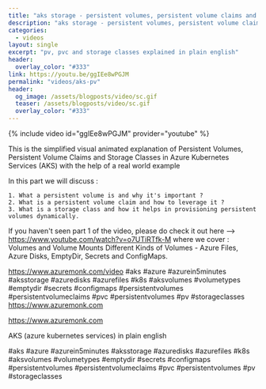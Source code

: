 ```yaml
---
title: "aks storage - persistent volumes, persistent volume claims and storage classes explained in plain english in less than 5 minutes"
description: "aks storage - persistent volumes, persistent volume claims and storage classes explained in plain english in less than 5 minutes (azure kubernetes services)"
categories:
  - videos
layout: single
excerpt: "pv, pvc and storage classes explained in plain english"
header:
  overlay_color: "#333"
link: https://youtu.be/ggIEe8wPGJM 
permalink: "videos/aks-pv"
header:
  og_image: /assets/blogposts/video/sc.gif
  teaser: /assets/blogposts/video/sc.gif
  overlay_color: "#333"
---
```


{% include video id="ggIEe8wPGJM" provider="youtube" %}

This is the simplified visual animated explanation of Persistent Volumes, Persistent Volume Claims and Storage Classes in Azure Kubernetes Services (AKS) with the help of a real world example

In this part we will discuss : 

	1. What a persistent volume is and why it's important ?
	2. What is a persistent volume claim and how to leverage it ? 
	3. What is a storage class and how it helps in provisioning persistent volumes dynamically.
	

If you haven't seen part 1 of the video, please do check it out here --> https://www.youtube.com/watch?v=o7UTiRTfk-M where we cover : Volumes and Volume Mounts Different Kinds of Volumes - Azure Files, Azure Disks, EmptyDir, Secrets and ConfigMaps. 

https://www.azuremonk.com/video #aks #azure #azurein5minutes #aksstorage #azuredisks #azurefiles #k8s #aksvolumes #volumetypes #emptydir #secrets #configmaps #persistentvolumes #persistentvolumeclaims #pvc #persistentvolumes #pv #storageclasses https://www.azuremonk.com




https://www.azuremonk.com

AKS (azure kubernetes services) in plain english 

#aks​ #azure​ #azurein5minutes​ #aksstorage​ #azuredisks​ #azurefiles​ #k8s​ #aksvolumes​ #volumetypes​ #emptydir​ #secrets​ #configmaps​ #persistentvolumes​ #persistentvolumeclaims​  #pvc​ #persistentvolumes​ #pv​ #storageclasses